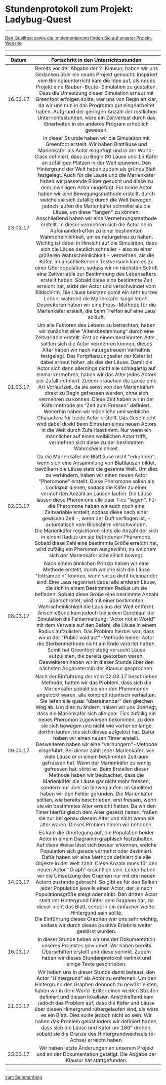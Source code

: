 <h1 style="color:Navy;"><a id="Übe">Stundenprotokoll zum Projekt: Ladybug-Quest</a></h1>

<hr>
<a href=https://marliskrull.github.io/predator-prey-simulation>Den Quelltext sowie die Implementeirung finden Sie auf unserer Projekt-Website</a>

<hr>

<table>
<thead>
<tr>
<th>Datum</th>
<th align="center">Fortschritt in den Unterrichtsstunden</th>
</tr>
</thead>
<tbody>
<tr>
<td>16.02.17</td>
<td align="center">Bereits vor der Abgabe der 2. Klausur, haben wir uns Gedanken über ein neues Projekt gemacht. Inspiriert vom Biologieunterricht kam die Idee auf, als neues Projekt eine Räuber-Beute-Simulation zu gestalten. Dass die Umsetzung dieser Simulation erneut mit Greenfoot erfolgen sollte, war uns von Begin an klar, da wir uns nun in das Programm gut eingearbeitet haben. Aufgrund der geringen Anzahl der restlichen Unterrichtsstunden, wäre ein Zeitverlust durch das Einarbeiten in ein anderes Program erheblich gewesen.</td>
</tr>
<tr>
<td>23.02.17</td>
<td align="center">In dieser Strunde haben wir die Simulation mit Greenfoot erstellt. Wir haben Blattläuse und Marienkäfer als Actor eingefügt und in der World-Class definiert, dass zu Begin 80 Läuse und 15 Käfer an zufälligen Plätzen in der Welt spawnen. Den Hintergrund der Welt haben zudem als grünes Blatt festgelegt. Auch für die Läuse und die Marienkäfer haben wir passende Bilder gesucht und diese zu dem jeweiligen Actor eingefügt. Für beide Actor haben wir eine Bewegungsmethode erstellt, durch welche sie sich zufällig durch die Welt bewegen, jedoch laufen die Marienkäfer schneller als die Läuse, um diese "fangen" zu können. <br> Anschließend haben wir eine Vermehrungsmethode erstellt. In dieser vermehren sich die Actor beim Aufeinandertreffen zu einer bestimmten Wahrscheinlichkeit, um es naturgetreu zu halten. Wichtig ist dabei in Hinsicht auf die Simulation, dass sich die Läuse deutlich schneller - also zu einer größeren Wahrscheinlichkeit - vermehren, als die Käfer. Im anschließenden Testversuch kam es zu einer Überpopulation, sodass wir im nächsten Schritt eine Zeitvariable zur Bestimmung des Lebensalters erstellt haben. Sobald diese eine bestimmte Zeit erreicht hat, stirbt der Actor und verschwindet vom Bildschirm. Die Läuse besitzen somit ein sehr kurzes Leben, während die Marienkäfer lange leben. <br> Desweiteren haben wir eine Fress-Methode für die Marienkäfer erstellt, die beim Treffen auf eine Laus abläuft.</td>
</tr>
<tr>
<td>01.03.17</td>
<td align="center">Um alle Faktoren des Lebens zu betrachten, haben wir zunächst eine "Altersbestimmung" durch eine Zeitvariable erstellt. Erst ab einem bestimmten Alter , sollten sich die Actor vermehren können, dieses Alter haben wir nach naturgetreuem Verhältnis festgelegt. Das Fortpflanzungsalter der Käfer ist dabei erneut höher, als das der Läuse. Damit die Actor sich dann allerdings nicht alle schlagartig auf einmal vermehren, haben wir das Alter jedes Actors per Zufall definiert. Zudem brauchen die Läuse eine Art Vorlaufzeit, da sie sonst von den Marienkäfern direkt zu Begin gefressen werden, ohne sich vermehren zu können. Diese Zeit haben wir in der Käfermethode als "Zeit zum Fressen" definiert. <br> Weiterhin haben wir männliche und weibliche Charactere für beide Actor erstellt. Das Geschlecht wird dabei direkt beim Eintreten eines neuen Actors in die Welt durch Zufall bestimmt. Nur wenn ein männlicher auf einen weiblichen Actor trifft, vermehren sich diese zu der bestimmten Wahrcsheinlichkeit. </td>
</tr>
<tr>
<td>02.03.17</td>
<td align="center">Da die Marienkäfer die Blattläuse nicht "erkennen", wenn sich eine Ansammlung von Blattläusen bildet, bevölkern die Läuse stets die gesamte Welt. Um dies zu verhindern, haben wir einen neuen Actor "Pheromone" erstellt. Diese Pheromone sollen als Lockspur dienen, sodass die Käfer zu einer vermehrten Anzahl an Läusen laufen. Die Läuse lassen diese Pheromone alle paar Tics "liegen". Für die Pheromone haben wir auch noch eine Zeitvariable erstellt, sodass diese nach einer gewissen Zeit -, wenn der Duft verflogen ist, - automatisch vom Bildschirm verschwinden. <br> Die Marienkäfer registrieren stets die Anzahl der sich in einem Radius um sie befindenen Pheromone. Sobald diese Zahl eine bestimmte Größe erreicht hat, wird zufällig ein Pheromon ausgewählt, zu welchem sich der Marienkäfer schließlich bewegt.</td>
</tr>
<tr>
<td>08.03.17</td>
<td align="center">Nach einem ähnlichen Prinzip haben wir eine Methode erstellt, durch welche sich die Läuse "tottrampeln" können, wenn sie zu dicht beieinander sind. Eine Laus registriert dabei alle anderen Läuse, die sich in einem Bestimmten Radius um sie befinden. Sobald diese Größe eine bestimmte Anzahl überschreitet, wird mit einer bestimmten Wahrscheinlichkeit die Laus aus der Welt entfernt. <br> Anschließend kam jedoch bei jedem Durchlauf der Simulation die Fehlermeldung: "Actor not in World" mit dem Verweis auf den Befehl, die Läuse in einem Radius aufzulisten. Das Problem hierbei war, dass wir in der "Public void act"-Methode beider Actor die Sterbenmethode nicht am Ende verortet hatten. Somit hat Greenfoot stetig versucht Läuse aufzulisten, die bereits gestorben waren. <br> Desweiteren haben wir in dieser Stunde über den nächsten Abgabetermin der Klausur gesprochen. </td>
</tr>
<tr>
<td>09.03.17</td>
<td align="center">Nach der Einführung der vom 02.03.17 beschrieben Methode, hatten wir das Problem, dass sich die Marienkäfer sobald sie von den Pheromonen angelockt waren, alle komplett identisch verhielten. Sie liefen alle quasi "übereinander" den gleichen Weg ab. Um dies zu ändern, haben wir uns überlegt, dass die Marienkäfer sich alle paar Tics zufällig ein neues Pheromon zugewiesen bekommen, zu dem sie sich bewegen und nicht wie vorher so lange dorthin laufen, bis sich dieses aufgelöst hat. Dafür haben wir einen neuen Timer erstellt. <br> Desweiteren haben wir eine "verhungern"-Methode eingeführt. Bei dieser zählt jeder Marienkäfer, wie viele Läuse er in einem bestimmten Zeitraum gefressen hat. Wenn der Marienkäfer zu wenig gefressen hat, stirbt er. Beim Erstellen dieser Methode haben wir beobachtet, dass die Marienkäfer die Läuse gar nicht mehr fressen, sondern nur über sie hinweglaufen. Im Quelltext haben wir den Fehler gefunden. Die Marienkäfer sollten, wie bereits beschrieben, erst fressen, wenn sie ein bestimmtes Alter erreicht hatten. Da wir den Timer hierfür gleich dem Alter gesetzt hatten, fraßen sie nur bei genau diesem Alter und nicht wenn sie älter waren. Dieses Problem haben wir behoben.</td>
</tr>
<tr>
<td>14.03.17</td>
<td align="center">Es kam die Überlegung auf, die Population beider Actor in einem Diagramm graphisch festzuhalten. Auf diese Weise lässt sich besser erkennen, welche Population sich gerade vermehrt oder dezimiert. Dafür haben wir eine Methode definiert die alle Objekte in der Welt zählt. Diese Anzahl muss für den neuen Actor "Graph" ersichtlich sein. Leider haben wir die Umsetzung des Graphen nur mit drei neuen Actorn zustande gebracht. So gibt es für den Balken jeder Population jeweils einen Actor, der je nach Populationsgröße steigt oder sinkt. Den dritten Actor stellt der Hintergrund hinter dem Graphen dar, da dieser nicht das Blatt, sondern ein einfacher weißer Hintergund sein sollte. <br> Die Einführung dieses Graphen war uns sehr wichtig, sodass wir durch dieses positive Erlebnis weiter gestärkt wurden.</td>
</tr>
<tr>
<td>16.03.17</td>
<td align="center">In dieser Stunde haben wir uns der Dokumentation unseres Projektes gewidmet. Wir haben bereits Überschiften erstellt und diese verlinkt. Zudem haben wir dieses Stundenprotokoll verlinkt und einige Texte geschrieben.</td>
</tr>
<tr>
<td>21.03.17</td>
<td align="center">Wir haben uns in dieser Stunde damit befasst, den Actor "Hintergrund" als Actor zu entfernen. Um den Hintergrund des Graphen dennoch zu gewährleisten, haben wir in dem World-Editor einen weißen Streifen definiert und diesen lokalisier. Anschließend kam jedoch das Problem auf, dass die Käfer und Läuse über diesen Hintergrund rübergelaufen sind, als wäre es ein Blatt. Dies sollte jedoch nicht so sein. Wir haben das Problem gelöst indem wir definiert haben, dass sich die Läuse und Käfer um 180° drehen, sobald sie die Grenze des Hintergrundwechsels (x-Achse) erreicht haben.</td>
</tr>
<tr>
<td>23.03.17</td>
<td align="center">Wir haben letzte Änderungen an unserem Projekt und an der Dokumentation getätigt. Die Abgabe der Klausur hat stattgefunden.</td>
</tr>
</tbody>
</table>

<hr>

<p style="color:CadetBlue;"><a href="#Übe">zum Seitenanfang</a></p>
